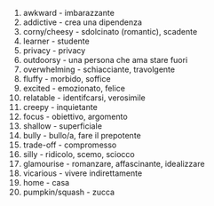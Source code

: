 1. awkward - imbarazzante
1. addictive - crea una dipendenza
1. corny/cheesy - sdolcinato (romantic), scadente
1. learner - studente
1. privacy - privacy
1. outdoorsy - una persona che ama stare fuori
1. overwhelming - schiacciante, travolgente
1. fluffy - morbido, soffice 
1. excited - emozionato, felice
1. relatable - identifcarsi, verosimile
1. creepy - inquietante
1. focus - obiettivo, argomento
1. shallow - superficiale
1. bully - bullo/a, fare il prepotente
1. trade-off - compromesso
1. silly - ridicolo, scemo, sciocco
1. glamourise - romanzare, affascinante, idealizzare
1. vicarious - vivere indirettamente
1. home - casa
1. pumpkin/squash - zucca